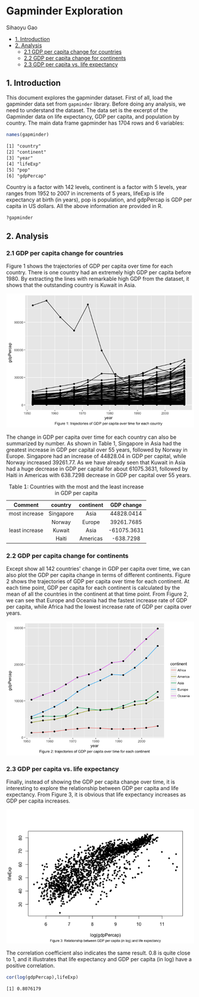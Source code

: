 Gapminder Exploration
================
Sihaoyu Gao


-   [1. Introduction](#introduction)
-   [2. Analysis](#analysis)
    -   [2.1 GDP per capita change for countries](#gdp-per-capita-change-for-countries)
    -   [2.2 GDP per capita change for continents](#gdp-per-capita-change-for-continents)
    -   [2.3 GDP per capita vs. life expectancy](#gdp-per-capita-vs.-life-expectancy)


## 1. Introduction

This document explores the gapminder dataset. First of all, load the gapminder data set from `gapminder` library. Before doing any analysis, we need to understand the dataset. The data set is the excerpt of the Gapminder data on life expectancy, GDP per capita, and population by country. The main data frame gapminder has 1704 rows and 6 variables:

``` r
names(gapminder)
```

    [1] "country"  
    [2] "continent"
    [3] "year"     
    [4] "lifeExp"  
    [5] "pop"      
    [6] "gdpPercap"

Country is a factor with 142 levels, continent is a factor with 5 levels, year ranges from 1952 to 2007 in increments of 5 years, lifeExp is life expectancy at birth (in years), pop is population, and gdpPercap is GDP per capita in US dollars. All the above information are provided in R.

``` r
?gapminder
```

## 2. Analysis

### 2.1 GDP per capita change for countries

Figure 1 shows the trajectories of GDP per capita over time for each country. There is one country had an extremely high GDP per capita before 1980. By extracting the lines with remarkable high GDP from the dataset, it shows that the outstanding country is Kuwait in Asia.

![](Plots/Plot1.png)

The change in GDP per capita over time for each country can also be summarized by number. As shown in Table 1, Singapore in Asia had the greatest increase in GDP per capital over 55 years, followed by Norway in Europe. Singapore had an increase of 44828.04 in GDP per capital, while Norway increased 39261.77. As we have already seen that Kuwait in Asia had a huge decrease in GDP per capital for about 61075.3631, followed by Haiti in Americas with 638.7298 decrease in GDP per capital over 55 years.

<table>
<caption>
Table 1: Countries with the most and the least increase in GDP per capita
</caption>
<thead>
<tr>
<th style="text-align:center;">
Comment
</th>
<th style="text-align:center;">
country
</th>
<th style="text-align:center;">
continent
</th>
<th style="text-align:center;">
GDP change
</th>
</tr>
</thead>
<tbody>
<tr>
<td style="text-align:center;">
most increase
</td>
<td style="text-align:center;">
Singapore
</td>
<td style="text-align:center;">
Asia
</td>
<td style="text-align:center;">
44828.0414
</td>
</tr>
<tr>
<td style="text-align:center;">
</td>
<td style="text-align:center;">
Norway
</td>
<td style="text-align:center;">
Europe
</td>
<td style="text-align:center;">
39261.7685
</td>
</tr>
<tr>
<td style="text-align:center;">
least increase
</td>
<td style="text-align:center;">
Kuwait
</td>
<td style="text-align:center;">
Asia
</td>
<td style="text-align:center;">
-61075.3631
</td>
</tr>
<tr>
<td style="text-align:center;">
</td>
<td style="text-align:center;">
Haiti
</td>
<td style="text-align:center;">
Americas
</td>
<td style="text-align:center;">
-638.7298
</td>
</tr>
</tbody>
</table>


### 2.2 GDP per capita change for continents

Except show all 142 countries' change in GDP per capita over time, we can also plot the GDP per capita change in terms of different continents. Figure 2 shows the trajectories of GDP per capita over time for each continent. At each time point, GDP per capita for each continent is calculated by the mean of all the countries in the continent at that time point. From Figure 2, we can see that Europe and Oceania had the fastest increase rate of GDP per capita, while Africa had the lowest increase rate of GDP per capita over years.

![](Plots/Plot2.png)

### 2.3 GDP per capita vs. life expectancy

Finally, instead of showing the GDP per capita change over time, it is interesting to explore the relationship between GDP per capita and life expectancy. From Figure 3, it is obvious that life expectancy increases as GDP per capita increases.

![](Plots/Plot3.png)

The correlation coefficient also indicates the same result. 0.8 is quite close to 1, and it illustrates that life expectancy and GDP per capita (in log) have a positive correlation.

``` r
cor(log(gdpPercap),lifeExp)
```

    [1] 0.8076179
